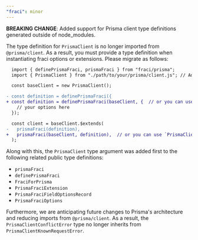 ```yaml
---
"fraci": minor
---
```


**BREAKING CHANGE**: Added support for Prisma client type definitions generated outside of node_modules.

The type definition for `PrismaClient` is no longer imported from `@prisma/client`. As a result, you must provide a type definition when instantiating fraci options or extensions. Please migrate as follows:

```diff
  import { definePrismaFraci, prismaFraci } from "fraci/prisma";
  import { PrismaClient } from "./path/to/your/prisma/client.js"; // Adjust the import path to your Prisma client

  const baseClient = new PrismaClient();

- const definition = definePrismaFraci({
+ const definition = definePrismaFraci(baseClient, {  // or you can use `PrismaClient` instead of `baseClient`
    // your options here
  });

  const client = baseClient.$extends(
-   prismaFraci(definition),
+   prismaFraci(baseClient, definition),  // or you can use `PrismaClient` instead of `baseClient`
  );
```

Along with this, the `PrismaClient` type argument was added first to the following related public type definitions:

- `prismaFraci`
- `definePrismaFraci`
- `FraciForPrisma`
- `PrismaFraciExtension`
- `PrismaFraciFieldOptionsRecord`
- `PrismaFraciOptions`

Furthermore, we are anticipating future changes to Prisma's architecture and reducing imports from `@prisma/client`. As a result, the `PrismaClientConflictError` type no longer inherits from `PrismaClientKnownRequestError`.
